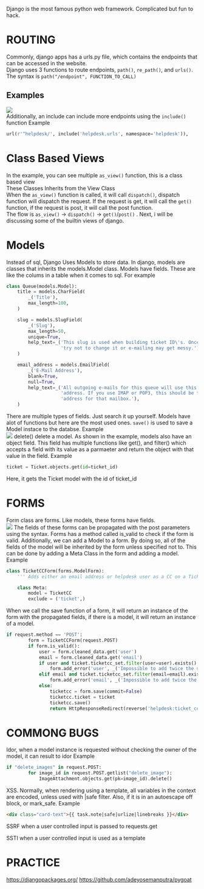Django is the most famous python web framework. Complicated but fun to hack.

# ROUTING
Commonly, django apps has a urls.py file, which contains the endpoints that can be accessed in the website.  
Django uses 3 functions to route endpoints, ```path()```, ```re_path()```, and ```urls()```. The syntax is ```path("/endpoint", FUNCTION_TO_CALL)```  
## Examples
![](img/Django_routing.PNG)  
Additionally, an include can include more endpoints using the ```include()``` function Example   
```py
url(r'^helpdesk/', include('helpdesk.urls', namespace='helpdesk')),
```

# Class Based Views
In the example, you can see multiple ```as_view()``` function, this is a class based view  
These Classes Inherits from the View Class  
When the ```as_view()``` function is called, it will call ```dispatch()```, dispatch function will dispatch the request. If the request is get, it will call the ```get()``` function, if the request is post, it will call the post function.  
The flow is ```as_view()``` -> ```dispatch()``` -> ```get()```/```post()``` . Next, i will be discussing some of the builtin views of django. 

# Models
Instead of sql, Django Uses Models to store data. In django, models are classes that inherits the models.Model class. Models have fields. These are like the colums in a table when it comes to sql. For example
```py
class Queue(models.Model):
    title = models.CharField(
        _('Title'),
        max_length=100,
    )

    slug = models.SlugField(
        _('Slug'),
        max_length=50,
        unique=True,
        help_text=_('This slug is used when building ticket ID\'s. Once set, '
                    'try not to change it or e-mailing may get messy.'),
    )

    email_address = models.EmailField(
        _('E-Mail Address'),
        blank=True,
        null=True,
        help_text=_('All outgoing e-mails for this queue will use this e-mail '
                    'address. If you use IMAP or POP3, this should be the e-mail '
                    'address for that mailbox.'),
    )
```
There are multiple types of fields. Just search it up yourself. Models have alot of functions but here are the most used ones. ```save()``` is used to save a Model instace to the databse. Example  
![](img/Django_ModelExample.PNG)
delete() delete a model. As shown in the example, models also have an object field. This field has multiple functions like get(), and filter() which accepts a field with its value as a parmaeter and return the object with that value in the field. Example  
```python
ticket = Ticket.objects.get(id=ticket_id)
```
Here, it gets the Ticket model with the id of ticket_id

# FORMS
Form class are forms. Like models, these forms have fields.   
![](img/Django_ModelFields.PNG)
The fields of these forms can be propagated with the post parameters using the syntax. Forms has a method called is_valid to check if the form is valid. Additionally, we can add a Model to a form. By doing so, all of the fields of the model will be inherited by the form unless specified not to. This can be done by adding a Meta Class in the form and adding a model. Example   
```py
class TicketCCForm(forms.ModelForm):
    ''' Adds either an email address or helpdesk user as a CC on a Ticket. Used for processing POST requests. '''

    class Meta:
        model = TicketCC
        exclude = ('ticket',)
```
When we call the save function of a form, it will return an instance of the form with the propagated fields, if there is a model, it will return an instance of a model.
``` py
if request.method == 'POST':
        form = TicketCCForm(request.POST)
        if form.is_valid():
            user = form.cleaned_data.get('user')
            email = form.cleaned_data.get('email')
            if user and ticket.ticketcc_set.filter(user=user).exists():
                form.add_error('user', _('Impossible to add twice the same user'))
            elif email and ticket.ticketcc_set.filter(email=email).exists():
                form.add_error('email', _('Impossible to add twice the same email address'))
            else:
                ticketcc = form.save(commit=False)
                ticketcc.ticket = ticket
                ticketcc.save()
                return HttpResponseRedirect(reverse('helpdesk:ticket_cc', kwargs={'ticket_id': ticket.id}))
```

# COMMONG BUGS
Idor, when a model instance is requested without checking the owner of the model, it can result to idor Example  
```py
if "delete_images" in request.POST:
        for image_id in request.POST.getlist("delete_image"):
            ImageAttachment.objects.get(pk=image_id).delete()
```

XSS. Normally, when rendering using a template, all variables in the context are encoded, unless used with |safe filter. Also, if it is in an autoescape off block, or mark_safe. Example
```html
<div class="card-text">{{ task.note|safe|urlize|linebreaks }}</div>
```

SSRF when a user controlled input is passed to requests.get

SSTI when a user controlled input is used as a template

# PRACTICE
<https://djangopackages.org/>
<https://github.com/adeyosemanputra/pygoat>